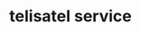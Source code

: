 ---
title: "telisatel service"
url: /ciudad-autonoma-de-buenos-aires/telisatel-service/
shop: Computer
---